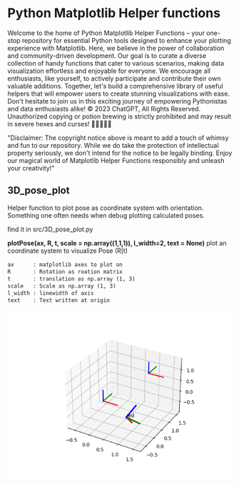 # Python Matplotlib Helper functions

Welcome to the home of Python Matplotlib Helper Functions – your one-stop repository for essential Python tools designed to enhance your plotting experience with Matplotlib. Here, we believe in the power of collaboration and community-driven development. Our goal is to curate a diverse collection of handy functions that cater to various scenarios, making data visualization effortless and enjoyable for everyone. We encourage all enthusiasts, like yourself, to actively participate and contribute their own valuable additions. Together, let's build a comprehensive library of useful helpers that will empower users to create stunning visualizations with ease. Don't hesitate to join us in this exciting journey of empowering Pythonistas and data enthusiasts alike!
© 2023 ChatGPT, All Rights Reserved. Unauthorized copying or potion brewing is strictly prohibited and may result in severe hexes and curses! 🧙‍♂️🚫🧪✨


"Disclaimer: The copyright notice above is meant to add a touch of whimsy and fun to our repository. While we do take the protection of intellectual property seriously, we don't intend for the notice to be legally binding. Enjoy our magical world of Matplotlib Helper Functions responsibly and unleash your creativity!"

## 3D_pose_plot
Helper function to plot pose as coordinate system with orientation. Something one often needs when debug plotting calculated poses.

find it in src/3D_pose_plot.py

**plotPose(ax, R, t, scale = np.array((1,1,1)), l_width=2, text = None)**
    plot an coordinate system to visualize Pose (R|t)
    
    ax      : matplotlib axes to plot on
    R       : Rotation as roation matrix
    t       : translation as np.array (1, 3)
    scale   : Scale as np.array (1, 3)
    l_width : linewidth of axis
    text    : Text written at origin

![](imgs/pose_plot.png)